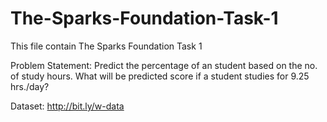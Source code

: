 # The-Sparks-Foundation-Task-1
This file contain The Sparks Foundation Task 1

Problem Statement: Predict the percentage of an student based on the no. of study hours. What will be predicted score if a student studies for 9.25 hrs./day?

Dataset: http://bit.ly/w-data
